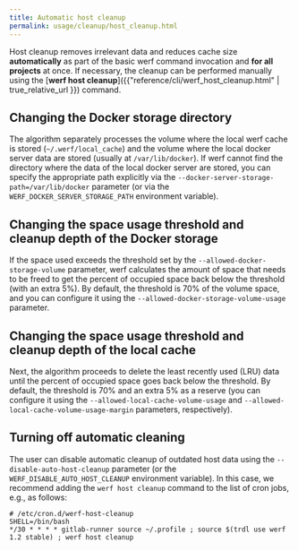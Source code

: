 ```yaml
---
title: Automatic host cleanup
permalink: usage/cleanup/host_cleanup.html
---
```


Host cleanup removes irrelevant data and reduces cache size **automatically** as part of the basic werf command invocation and **for all projects** at once. If necessary, the cleanup can be performed manually using the [**werf host cleanup**]({{"reference/cli/werf_host_cleanup.html" | true_relative_url }}) command.

## Changing the Docker storage directory

The algorithm separately processes the volume where the local werf cache is stored (`~/.werf/local_cache`) and the volume where the local docker server data are stored (usually at `/var/lib/docker`). If werf cannot find the directory where the data of the local docker server are stored, you can specify the appropriate path explicitly via the `--docker-server-storage-path=/var/lib/docker` parameter (or via the `WERF_DOCKER_SERVER_STORAGE_PATH` environment variable).

## Changing the space usage threshold and cleanup depth of the Docker storage

If the space used exceeds the threshold set by the `--allowed-docker-storage-volume` parameter, werf calculates the amount of space that needs to be freed to get the percent of occupied space back below the threshold (with an extra 5%). By default, the threshold is 70% of the volume space, and you can configure it using the `--allowed-docker-storage-volume-usage` parameter.

## Changing the space usage threshold and cleanup depth of the local cache

Next, the algorithm proceeds to delete the least recently used (LRU) data until the percent of occupied space goes back below the threshold. By default, the threshold is 70% and an extra 5% as a reserve (you can configure it using the `--allowed-local-cache-volume-usage` and `--allowed-local-cache-volume-usage-margin` parameters, respectively).

## Turning off automatic cleaning

The user can disable automatic cleanup of outdated host data using the `--disable-auto-host-cleanup` parameter (or the `WERF_DISABLE_AUTO_HOST_CLEANUP` environment variable). In this case, we recommend adding the `werf host cleanup` command to the list of cron jobs, e.g., as follows:

```shell
# /etc/cron.d/werf-host-cleanup
SHELL=/bin/bash
*/30 * * * * gitlab-runner source ~/.profile ; source $(trdl use werf 1.2 stable) ; werf host cleanup
```
